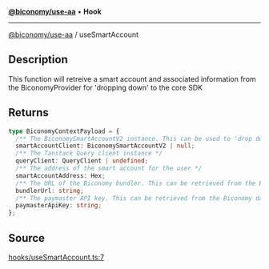 [**@biconomy/use-aa**](./index.md) • **Hook**

---

[@biconomy/use-aa](./index.md) / useSmartAccount

## Description

This function will retreive a smart account and associated information from the BiconomyProvider for 'dropping down' to the core SDK

## Returns

```ts
type BiconomyContextPayload = {
  /** The BiconomySmartAccountV2 instance. This can be used to 'drop down' to the core SDK */
  smartAccountClient: BiconomySmartAccountV2 | null;
  /** The Tanstack Query client instance */
  queryClient: QueryClient | undefined;
  /** The address of the smart account for the user */
  smartAccountAddress: Hex;
  /** The URL of the Biconomy bundler. This can be retrieved from the Biconomy dashboard: https://dashboard.biconomy.io */
  bundlerUrl: string;
  /** The paymaster API key. This can be retrieved from the Biconomy dashboard: https://dashboard.biconomy.io */
  paymasterApiKey: string;
};
```

## Source

[hooks/useSmartAccount.ts:7](https://github.com/bcnmy/useAA/blob/main/src/hooks/useSmartAccount.ts#L7)

